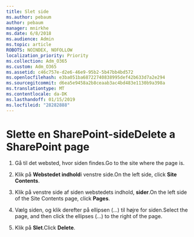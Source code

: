 ```yaml
---
title: Slet side
ms.author: pebaum
author: pebaum
manager: mnirkhe
ms.date: 6/8/2018
ms.audience: Admin
ms.topic: article
ROBOTS: NOINDEX, NOFOLLOW
localization_priority: Priority
ms.collection: Adm_O365
ms.custom: Adm_O365
ms.assetid: c46c757e-d2e6-46e9-95b2-5b47bb4bd572
ms.openlocfilehash: e3ba051ba68722740838995def42b633d7a2e294
ms.sourcegitcommit: d6ea5e9458a2b8ceaab3ac4bd483e1130b9a398a
ms.translationtype: MT
ms.contentlocale: da-DK
ms.lasthandoff: 01/15/2019
ms.locfileid: "28282888"
---
```

# <a name="delete-a-sharepoint-page"></a><span data-ttu-id="90510-102">Slette en SharePoint-side</span><span class="sxs-lookup"><span data-stu-id="90510-102">Delete a SharePoint page</span></span>

1. <span data-ttu-id="90510-103">Gå til det websted, hvor siden findes.</span><span class="sxs-lookup"><span data-stu-id="90510-103">Go to the site where the page is.</span></span>
    
2. <span data-ttu-id="90510-104">Klik på **Webstedet indhold**i venstre side.</span><span class="sxs-lookup"><span data-stu-id="90510-104">On the left side, click **Site Contents**.</span></span>
    
3. <span data-ttu-id="90510-105">Klik på venstre side af siden webstedets indhold, **sider**.</span><span class="sxs-lookup"><span data-stu-id="90510-105">On the left side of the Site Contents page, click **Pages**.</span></span>
    
4. <span data-ttu-id="90510-106">Vælg siden, og klik derefter på ellipsen (...) til højre for siden.</span><span class="sxs-lookup"><span data-stu-id="90510-106">Select the page, and then click the ellipses (...) to the right of the page.</span></span>
    
5. <span data-ttu-id="90510-107">Klik på **Slet**.</span><span class="sxs-lookup"><span data-stu-id="90510-107">Click **Delete**.</span></span>
    

